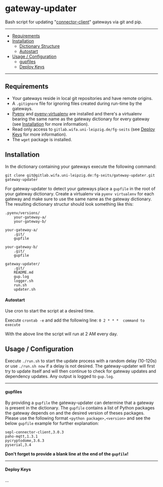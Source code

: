 gateway-updater
=======

Bash script for updating "[connector-client](https://gitlab.wifa.uni-leipzig.de/fg-seits/connector-client)" gateways via git and pip.

-------

+ [Requirements](#requirements)
+ [Installation](#installation)
    + [Dictionary Structure](#dictionary-structure)
    + [Autostart](#autostart)
+ [Usage / Configuration](#usage-configuration)
    + [gupfiles](#gupfiles)
    + [Deploy Keys](#deploy-key)

-------

Requirements
----

+ Your gateways reside in local git repositories and have remote origins. 
+ A `.gitignore` file for ignoring files created during run-time by the gateways. 
+ [Pyenv](https://github.com/pyenv/pyenv) and [pyenv-virtualenv](https://github.com/pyenv/pyenv-virtualenv) are installed and there's a virtualenv bearing the same name as the gateway dictionary for every gateway (see [Installation](#installation) for more information). 
+ Read only access to `gitlab.wifa.uni-leipzig.de/fg-seits` (see [Deploy Keys](#deploy-key) for more information).
+ The `wget` package is installed.


Installation
----

In the dictionary containing your gateways execute the following command:

`git clone git@gitlab.wifa.uni-leipzig.de:fg-seits/gateway-updater.git gateway-updater`

For gateway-updater to detect your gateways place a `gupfile` in the root of your gateway dictionary.
Create a virtualenv via `pyenv virtualenv` for each gateway and make sure to use the same name as the gateway dictionary.
The resulting dictionary structur should look something like this:

    .pyenv/versions/
        your-gateway-a/
        your-gateway-b/
    
    your-gateway-a/
        .git/
        gupfile
    
    your-gateway-b/
        .git/
        gupfile
    
    gateway-updater/
        .git/
        README.md
        gup.log
        logger.sh
        run.sh
        updater.sh
        

#### Autostart

Use cron to start the script at a desired time.

Execute `crontab -e` and add the following line: `0 2 * * *  command to execute`

With the above line the script will run at 2 AM every day.


Usage / Configuration
----

Execute `./run.sh` to start the update process with a random delay (10-120s) or use `./run.sh now` if a delay is not desired. The gateway-updater will first try to update itself and will then continue to check for gateway updates and dependency updates. Any output is logged to `gup.log`.

---

#### gupfiles

By providing a `gupfile` the gateway-updater can determine that a gateway is present in the dictionary. The `gupfile` contains a list of Python packages the gateway depends on and the desired version of theses packages. Please use the following format `<python package>,<version>` and see the below `gupfile` example for further explanation:

    sepl-connector-client,3.0.3
    paho-mqtt,1.3.1
    pycryptodome,3.6.3
    pyserial,3.4
    

**Don't forget to provide a blank line at the end of the `gupfile`!**

---

#### Deploy Keys

...